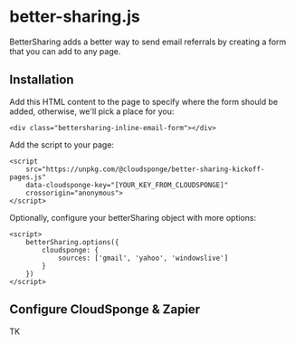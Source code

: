 # better-sharing.js

BetterSharing adds a better way to send email referrals by creating a form that you can add to any page.

## Installation

Add this HTML content to the page to specify where the form should be added, otherwise, we'll pick a place for you:

    <div class="bettersharing-inline-email-form"></div>

Add the script to your page:

    <script
        src="https://unpkg.com/@cloudsponge/better-sharing-kickoff-pages.js"
        data-cloudsponge-key="[YOUR_KEY_FROM_CLOUDSPONGE]"
        crossorigin="anonymous">
    </script>

Optionally, configure your betterSharing object with more options:

    <script>
        betterSharing.options({
            cloudsponge: {
                sources: ['gmail', 'yahoo', 'windowslive']
            }
        })
    </script>

## Configure CloudSponge & Zapier

TK
